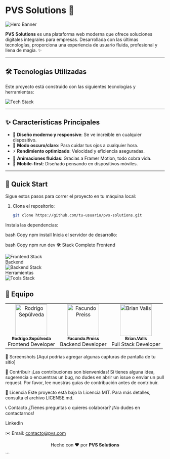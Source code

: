 # PVS Solutions 🚀

![Hero Banner](URL_DE_TU_BANNER) <!-- Agrega un banner épico aquí -->

**PVS Solutions** es una plataforma web moderna que ofrece soluciones digitales integrales para empresas. Desarrollada con las últimas tecnologías, proporciona una experiencia de usuario fluida, profesional y llena de magia. ✨

---

## 🛠️ Tecnologías Utilizadas

Este proyecto está construido con las siguientes tecnologías y herramientas:

<div align="left">
  <img src="https://skillicons.dev/icons?i=react,tailwind,nodejs,vite,js,express,mongodb,git,github,vscode,figma" alt="Tech Stack" />
</div>

---

## ✨ Características Principales

- 🎨 **Diseño moderno y responsive**: Se ve increíble en cualquier dispositivo.
- 🌙 **Modo oscuro/claro**: Para cuidar tus ojos a cualquier hora.
- ⚡ **Rendimiento optimizado**: Velocidad y eficiencia aseguradas.
- 🔄 **Animaciones fluidas**: Gracias a Framer Motion, todo cobra vida.
- 📱 **Mobile-first**: Diseñado pensando en dispositivos móviles.

---

## 🚀 Quick Start

Sigue estos pasos para correr el proyecto en tu máquina local:

1. Clona el repositorio:
   ```bash
   git clone https://github.com/tu-usuario/pvs-solutions.git
Instala las dependencias:

bash
Copy
npm install
Inicia el servidor de desarrollo:

bash
Copy
npm run dev
🛠️ Stack Completo
Frontend
<div align="left"> <img src="https://skillicons.dev/icons?i=react,tailwind,framermotion,vite" alt="Frontend Stack" /> </div>
Backend
<div align="left"> <img src="https://skillicons.dev/icons?i=nodejs,express,mongodb" alt="Backend Stack" /> </div>
Herramientas
<div align="left"> <img src="https://skillicons.dev/icons?i=git,github,vscode,figma" alt="Tools Stack" /> </div>

## 👥 Equipo

<table>
  <tr>
    <td align="center">
      <a href="https://github.com/rodriisepulveda">
        <img src="[https://avatars.githubusercontent.com/u/12345678?v=4](https://avatars.githubusercontent.com/u/113952538?v=4)" width="100px;" alt="Rodrigo Sepúlveda"/>
        <br />
        <sub><b>Rodrigo Sepúlveda</b></sub>
      </a>
      <br />
      <span>Frontend Developer</span>
    </td>
    <td align="center">
      <a href="https://github.com/facupreiss">
        <img src="https://avatars.githubusercontent.com/u/87654321?v=4" width="100px;" alt="Facundo Preiss"/>
        <br />
        <sub><b>Facundo Preiss</b></sub>
      </a>
      <br />
      <span>Backend Developer</span>
    </td>
    <td align="center">
      <a href="https://github.com/brianvalls">
        <img src="https://avatars.githubusercontent.com/u/56781234?v=4" width="100px;" alt="Brian Valls"/>
        <br />
        <sub><b>Brian Valls</b></sub>
      </a>
      <br />
      <span>Full Stack Developer</span>
    </td>
  </tr>
</table>

📸 Screenshots
[Aquí podrías agregar algunas capturas de pantalla de tu sitio]

🤝 Contribuir
¡Las contribuciones son bienvenidas! Si tienes alguna idea, sugerencia o encuentras un bug, no dudes en abrir un issue o enviar un pull request. Por favor, lee nuestras guías de contribución antes de contribuir.

📝 Licencia
Este proyecto está bajo la Licencia MIT. Para más detalles, consulta el archivo LICENSE.md.

📞 Contacto
¿Tienes preguntas o quieres colaborar? ¡No dudes en contactarnos!

LinkedIn

✉️ Email: contacto@pvs.com

<p align="center"> Hecho con ❤️ por <strong>PVS Solutions</strong> </p> ```
